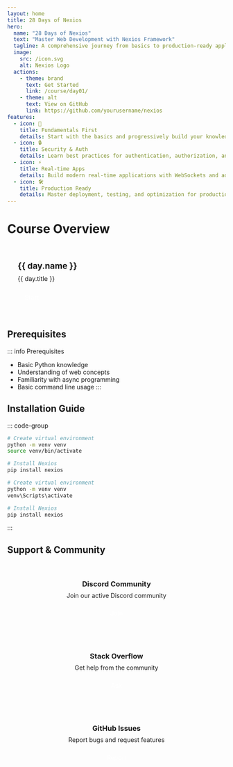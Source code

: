 ```yaml
---
layout: home
title: 28 Days of Nexios
hero:
  name: "28 Days of Nexios"
  text: "Master Web Development with Nexios Framework"
  tagline: A comprehensive journey from basics to production-ready applications
  image:
    src: /icon.svg
    alt: Nexios Logo
  actions:
    - theme: brand
      text: Get Started
      link: /course/day01/
    - theme: alt
      text: View on GitHub
      link: https://github.com/yourusername/nexios
features:
  - icon: 🚀
    title: Fundamentals First
    details: Start with the basics and progressively build your knowledge of web development with Nexios.
  - icon: 🔒
    title: Security & Auth
    details: Learn best practices for authentication, authorization, and securing your applications.
  - icon: ⚡
    title: Real-time Apps
    details: Build modern real-time applications with WebSockets and advanced features.
  - icon: 🛠
    title: Production Ready
    details: Master deployment, testing, and optimization for production environments.
---
```


# Course Overview

<div class="course-grid">
  <div v-for="day in days" :key="day.name" class="course-card">
    <h3>{{ day.name }}</h3>
    <p>{{ day.title }}</p>
    <a :href="day.link" class="start-button">Start</a>
  </div>
</div>

<script setup>
const days = [
  {
    name: 'Day 1',
    title: 'Introduction to Nexios',
    link: '/course/day01/'
  },
  {
    name: 'Day 2',
    title: 'First Application & Routing',
    link: '/course/day02/'
  },
  {
    name: 'Day 3',
    title: 'Request & Response Handling',
    link: '/course/day03/'
  },
  {
    name: 'Day 4',
    title: 'Path & Query Parameters',
    link: '/course/day04/'
  },
  {
    name: 'Day 5',
    title: 'Basic Middleware',
    link: '/course/day05/'
  },
  {
    name: 'Day 6',
    title: 'Error Handling',
    link: '/course/day06/'
  },
  {
    name: 'Day 7',
    title: 'RESTful API Project',
    link: '/course/day07/'
  },
  {
    name: 'Day 8',
    title: 'Database Integration',
    link: '/course/day08/'
  },
  {
    name: 'Day 9',
    title: 'Data Validation',
    link: '/course/day09/'
  },
  {
    name: 'Day 10',
    title: 'Forms & File Uploads',
    link: '/course/day10/'
  },
  {
    name: 'Day 11',
    title: 'Session Management',
    link: '/course/day11/'
  },
  {
    name: 'Day 12',
    title: 'Authentication Basics',
    link: '/course/day12/'
  },
  {
    name: 'Day 13',
    title: 'JWT & OAuth',
    link: '/course/day13/'
  },
  {
    name: 'Day 14',
    title: 'User Management System',
    link: '/course/day14/'
  },
  {
    name: 'Day 15',
    title: 'WebSockets Basics',
    link: '/course/day15/'
  },
  {
    name: 'Day 16',
    title: 'Real-time Applications',
    link: '/course/day16/'
  },
  {
    name: 'Day 17',
    title: 'Advanced Middleware',
    link: '/course/day17/'
  },
  {
    name: 'Day 18',
    title: 'Custom Decorators',
    link: '/course/day18/'
  },
  {
    name: 'Day 19',
    title: 'Dependency Injection',
    link: '/course/day19/'
  },
  {
    name: 'Day 20',
    title: 'Background Tasks',
    link: '/course/day20/'
  },
  {
    name: 'Day 21',
    title: 'Chat Application Project',
    link: '/course/day21/'
  },
  {
    name: 'Day 22',
    title: 'Testing Strategies',
    link: '/course/day22/'
  },
  {
    name: 'Day 23',
    title: 'Logging & Monitoring',
    link: '/course/day23/'
  },
  {
    name: 'Day 24',
    title: 'Performance Optimization',
    link: '/course/day24/'
  },
  {
    name: 'Day 25',
    title: 'Security Best Practices',
    link: '/course/day25/'
  },
  {
    name: 'Day 26',
    title: 'Deployment Strategies',
    link: '/course/day26/'
  },
  {
    name: 'Day 27',
    title: 'Docker & Containers',
    link: '/course/day27/'
  },
  {
    name: 'Day 28',
    title: 'Production-Ready API Project',
    link: '/course/day28/'
  }
]
</script>

<style>
.course-grid {
  display: grid;
  grid-template-columns: repeat(auto-fill, minmax(250px, 1fr));
  gap: 1rem;
  margin: 2rem 0;
}

.course-card {
  background-color: var(--vp-c-bg-soft);
  border: 1px solid var(--vp-c-divider);
  border-radius: 12px;
  padding: 1.5rem;
  transition: all 0.3s ease;
}

.course-card:hover {
  transform: translateY(-2px);
  box-shadow: 0 4px 12px rgba(0, 0, 0, 0.1);
  border-color: var(--vp-c-brand);
}

.course-card h3 {
  margin: 0;
  font-size: 1.2rem;
  color: var(--vp-c-brand);
}

.course-card p {
  margin: 0.5rem 0 1rem;
  color: var(--vp-c-text-2);
  font-size: 0.9rem;
  line-height: 1.4;
}

.start-button {
  display: inline-block;
  /* background-color: var(--vp-c-brand); */
  color: white;
  padding: 0.5rem 1rem;
  border-radius: 6px;
  text-decoration: none;
  font-size: 0.9rem;
  transition: background-color 0.2s;
}

.start-button:hover {
  background-color: var(--vp-c-brand-dark);
  text-decoration: none;
}

/* Support section styling */
.support-grid {
  display: grid;
  grid-template-columns: repeat(auto-fit, minmax(300px, 1fr));
  gap: 1.5rem;
  margin: 2rem 0;
}

.support-card {
  background-color: var(--vp-c-bg-soft);
  border: 1px solid var(--vp-c-divider);
  border-radius: 12px;
  padding: 1.5rem;
  text-align: center;
}

.support-card h3 {
  margin: 0 0 0.5rem;
  color: var(--vp-c-brand);
}

.support-card p {
  margin: 0 0 1rem;
  color: var(--vp-c-text-2);
}
</style>

## Prerequisites

::: info Prerequisites
- Basic Python knowledge
- Understanding of web concepts
- Familiarity with async programming
- Basic command line usage
:::

## Installation Guide

::: code-group
```bash [Linux/Mac]
# Create virtual environment
python -m venv venv
source venv/bin/activate

# Install Nexios
pip install nexios
```

```bash [Windows]
# Create virtual environment
python -m venv venv
venv\Scripts\activate

# Install Nexios
pip install nexios
```
:::

## Support & Community

<div class="support-grid">
  <div class="support-card">
    <h3>Discord Community</h3>
    <p>Join our active Discord community</p>
    <a href="https://discord.gg/nexios" class="start-button">Join</a>
  </div>
  <div class="support-card">
    <h3>Stack Overflow</h3>
    <p>Get help from the community</p>
    <a href="https://stackoverflow.com/questions/tagged/nexios" class="start-button">Ask</a>
  </div>
  <div class="support-card">
    <h3>GitHub Issues</h3>
    <p>Report bugs and request features</p>
    <a href="https://github.com/yourusername/nexios/issues" class="start-button">Report</a>
  </div>
</div>